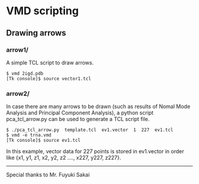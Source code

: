 # VMD scripting

## Drawing arrows

### arrow1/

A simple TCL script to draw arrows.

```
$ vmd 2igd.pdb
[Tk console]$ source vector1.tcl
```

### arrow2/

In case there are many arrows to be drawn (such as results of Nomal Mode Analysis and Principal Component Analysis), a python script pca_tcl_arrow.py can be used to generate a TCL script file.


```
$ ./pca_tcl_arrow.py  template.tcl  ev1.vector  1  227  ev1.tcl
$ vmd -e trna.vmd
[Tk console]$ source ev1.tcl
```

In this example, vector data for 227 points is stored in ev1.vector in order like {x1, y1, z1, x2, y2, z2 ...., x227, y227, z227}.


----
Special thanks to Mr. Fuyuki Sakai



